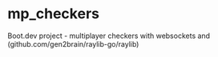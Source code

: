 # mp_checkers
Boot.dev project - multiplayer checkers with websockets and (github.com/gen2brain/raylib-go/raylib)
